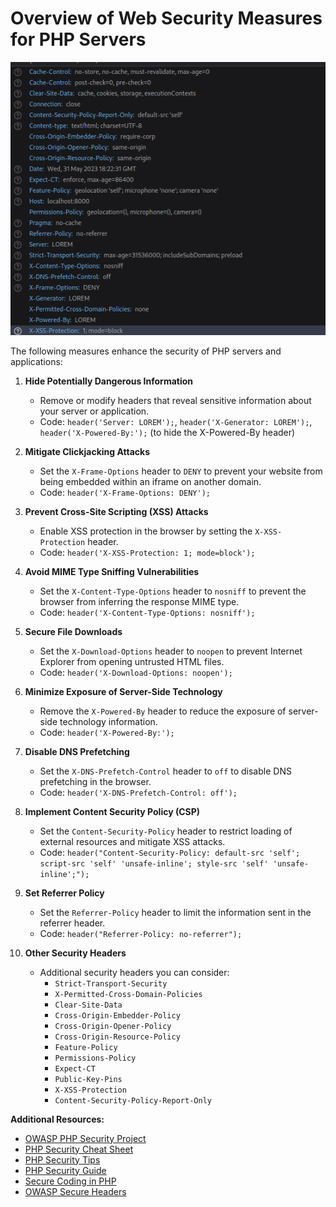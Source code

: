 # Overview of Web Security Measures for PHP Servers
![SAMPLE](example.png)

The following measures enhance the security of PHP servers and applications:

1. **Hide Potentially Dangerous Information**
   - Remove or modify headers that reveal sensitive information about your server or application.
   - Code: `header('Server: LOREM');`, `header('X-Generator: LOREM');`, `header('X-Powered-By:');` (to hide the X-Powered-By header)

2. **Mitigate Clickjacking Attacks**
   - Set the `X-Frame-Options` header to `DENY` to prevent your website from being embedded within an iframe on another domain.
   - Code: `header('X-Frame-Options: DENY');`

3. **Prevent Cross-Site Scripting (XSS) Attacks**
   - Enable XSS protection in the browser by setting the `X-XSS-Protection` header.
   - Code: `header('X-XSS-Protection: 1; mode=block');`

4. **Avoid MIME Type Sniffing Vulnerabilities**
   - Set the `X-Content-Type-Options` header to `nosniff` to prevent the browser from inferring the response MIME type.
   - Code: `header('X-Content-Type-Options: nosniff');`

5. **Secure File Downloads**
   - Set the `X-Download-Options` header to `noopen` to prevent Internet Explorer from opening untrusted HTML files.
   - Code: `header('X-Download-Options: noopen');`

6. **Minimize Exposure of Server-Side Technology**
   - Remove the `X-Powered-By` header to reduce the exposure of server-side technology information.
   - Code: `header('X-Powered-By:');`

7. **Disable DNS Prefetching**
   - Set the `X-DNS-Prefetch-Control` header to `off` to disable DNS prefetching in the browser.
   - Code: `header('X-DNS-Prefetch-Control: off');`

8. **Implement Content Security Policy (CSP)**
   - Set the `Content-Security-Policy` header to restrict loading of external resources and mitigate XSS attacks.
   - Code: `header("Content-Security-Policy: default-src 'self'; script-src 'self' 'unsafe-inline'; style-src 'self' 'unsafe-inline';");`

9. **Set Referrer Policy**
   - Set the `Referrer-Policy` header to limit the information sent in the referrer header.
   - Code: `header("Referrer-Policy: no-referrer");`

10. **Other Security Headers**
    - Additional security headers you can consider:
        - `Strict-Transport-Security`
        - `X-Permitted-Cross-Domain-Policies`
        - `Clear-Site-Data`
        - `Cross-Origin-Embedder-Policy`
        - `Cross-Origin-Opener-Policy`
        - `Cross-Origin-Resource-Policy`
        - `Feature-Policy`
        - `Permissions-Policy`
        - `Expect-CT`
        - `Public-Key-Pins`
        - `X-XSS-Protection`
        - `Content-Security-Policy-Report-Only`

**Additional Resources:**
- [OWASP PHP Security Project](https://www.owasp.org/index.php/PHP_Security_Project)
- [PHP Security Cheat Sheet](https://cheatsheetseries.owasp.org/cheatsheets/PHP_Security_Cheat_Sheet.html)
- [PHP Security Tips](https://www.php.net/manual/en/security.php)
- [PHP Security Guide](https://www.php.net/manual/en/security.php#section_security-introduction)
- [Secure Coding in PHP](https://www.sans.org/white-papers/3840/)
- [OWASP Secure Headers](https://owasp.org/www-project-secure-headers/)
